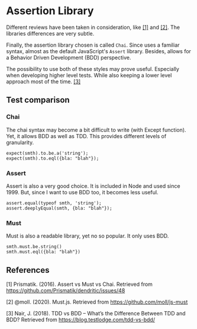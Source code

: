 # Assertion Library

Different reviews have been taken in consideration, like [[1]](#references) and [[2]](#references). The libraries differences are very subtle. 

Finally, the assertion library chosen is called `Chai`. Since uses a familiar syntax, almost as the default JavaScript's `Assert` library. Besides, allows for a Behavior Driven Development (BDD) perspective.

The possibility to use both of these styles may prove useful. Especially when developing higher level tests. While also keeping a lower level approach most of the time. [[3]](#references)

## Test comparison

### Chai

The chai syntax may become a bit difficult to write (with Except function). Yet, it allows BDD as well as TDD. This provides different levels of granularity.

```{typescript}
expect(smth).to.be.a('string');
expect(smth).to.eql({bla: "blah"});
```


### Assert

Assert is also a very good choice. It is included in Node and used since 1999. But, since I want to use BDD too, it becomes less useful.

```{typescript}
assert.equal(typeof smth, 'string');
assert.deeplyEqual(smth, {bla: "blah"});
```

### Must

Must is also a readable library, yet no so popular. It only uses BDD.

```{typescript}
smth.must.be.string()
smth.must.eql({bla: "blah"})
```


## References

[1]  Prismatik. (2016). Assert vs Must vs Chai. Retrieved from https://github.com/Prismatik/dendritic/issues/48

[2] @moll. (2020). Must.js. Retrieved from https://github.com/moll/js-must

[3] Nair, J. (2018). TDD vs BDD – What’s the Difference Between TDD and BDD? Retrieved from https://blog.testlodge.com/tdd-vs-bdd/
